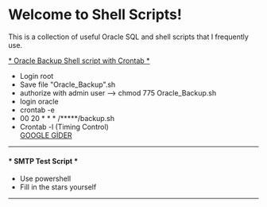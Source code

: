 # Welcome to Shell Scripts!

This is a collection of useful Oracle SQL and shell scripts that I frequently use.

<b4><a href="https://github.com/alamertt/Shell-Scripts/blob/main/Oracle%20Backup%20Shell%20script%20with%20Crontab"> * Oracle Backup Shell script with Crontab * </a></b4>

- Login root <br>
- Save file "Oracle_Backup".sh <br>
- authorize with admin user --> chmod 775 Oracle_Backup.sh <br>
- login oracle <br>
- crontab -e <br>
- 00 20 * * * /*****/backup.sh <br> 
- Crontab -l (Timing Control) <br>
<a href="http://www.google.com">GOOGLE GİDER</a>
*************************************************

<h4>* SMTP Test Script * </h4>

- Use powershell <br>
- Fill in the stars yourself </br>

*************************************************



